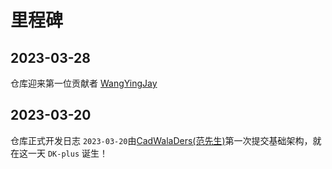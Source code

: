 # 里程碑

## 2023-03-28

仓库迎来第一位贡献者 [WangYingJay](https://github.com/WangYingJay)

## 2023-03-20
仓库正式开发日志 `2023-03-20`由[CadWalaDers(范先生)](https://github.com/CadWalaDers)第一次提交基础架构，就在这一天 `DK-plus` 诞生！